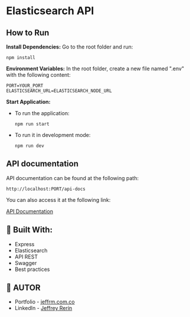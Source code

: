 # Elasticsearch API

## How to Run

<strong>Install Dependencies:</strong> Go to the root folder and run:

    npm install

<strong>Environment Variables:</strong> In the root folder, create a new file named ".env" with the following content:

    PORT=YOUR_PORT
    ELASTICSEARCH_URL=ELASTICSEARCH_NODE_URL

<strong>Start Application:</strong>

- To run the application:

      npm run start

- To run it in development mode:

      npm run dev

## API documentation

API documentation can be found at the following path:

    http://localhost:PORT/api-docs

You can also access it at the following link:

[API Documentation](https://elasticsearch-api-production.up.railway.app/api-docs/)

## :wrench: <strong>Built With:</strong>

- Express
- Elasticsearch
- API REST
- Swagger
- Best practices

## :nail_care: <strong>AUTOR</strong>

- Portfolio - <a href="https://www.jeffrm.com.co">jeffrm.com.co</a>
- LinkedIn - <a href="https://www.linkedin.com/in/jeffrey-rerin/">Jeffrey Rerín</a>
